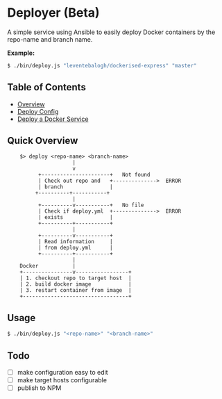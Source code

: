 # Deployer (Beta)

A simple service using Ansible to easily deploy Docker containers by the repo-name and branch name.

**Example:**
```bash
$ ./bin/deploy.js "leventebalogh/dockerised-express" "master"
```

## Table of Contents
- [Overview](./docs/overview.md)
- [Deploy Config](./docs/deploy-config.md)
- [Deploy a Docker Service](./docs/deploy-a-docker-service.md)

## Quick Overview
```
    $> deploy <repo-name> <branch-name>
                     |
                     v
          +----------------------+   Not found
          | Check out repo and   +-------------->  ERROR
          | branch               |
         +----------+-----------+
                     |
          +----------v-----------+   No file
          | Check if deploy.yml  +-------------->  ERROR
          | exists               |
          +----------+-----------+
                     |
          +----------v-----------+
          | Read information     |
          | from deploy.yml      |
          +----------+-----------+
                     |
    Docker           |
    +----------------v-----------------+
    | 1. checkout repo to target host  |
    | 2. build docker image            |
    | 3. restart container from image  |
    +----------------------------------+
```


## Usage
```bash
$ ./bin/deploy.js "<repo-name>" "<branch-name>"
```

## Todo
- [ ] make configuration easy to edit
- [ ] make target hosts configurable
- [ ] publish to NPM